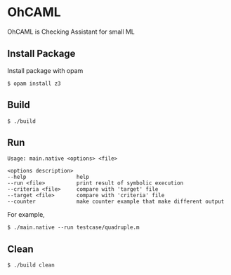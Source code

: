# OhCAML

OhCAML is Checking Assistant for small ML

## Install Package
Install package with opam
```
$ opam install z3
```

## Build
```
$ ./build
```

## Run
```
Usage: main.native <options> <file>

<options description>
--help                help
--run <file>          print result of symbolic execution
--criteria <file>     compare with 'target' file
--target <file>       compare with 'criteria' file
--counter             make counter example that make different output
```
For example,
```
$ ./main.native --run testcase/quadruple.m
```

## Clean
```
$ ./build clean
```
